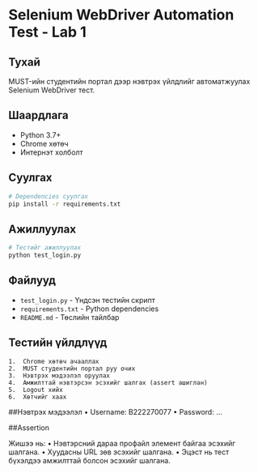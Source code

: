 # Selenium WebDriver Automation Test - Lab 1

## Тухай
MUST-ийн студентийн портал дээр нэвтрэх үйлдлийг автоматжуулах Selenium WebDriver тест.

## Шаардлага
- Python 3.7+
- Chrome хөтөч
- Интернэт холболт

## Суулгах
```bash
# Dependencies суулгах
pip install -r requirements.txt
```

## Ажиллуулах
```bash
# Тестийг ажиллуулах
python test_login.py
```

## Файлууд
- `test_login.py` - Үндсэн тестийн скрипт
- `requirements.txt` - Python dependencies
- `README.md` - Төслийн тайлбар

## Тестийн үйлдлүүд

	1.	Chrome хөтөч ачааллах
	2.	MUST студентийн портал руу очих
	3.	Нэвтрэх мэдээлэл оруулах
	4.	Амжилттай нэвтэрсэн эсэхийг шалгах (assert ашиглан)
	5.	Logout хийх
	6.	Хөтчийг хаах

##Нэвтрэх мэдээлэл
	•	Username: B222270077
	•	Password: ...

##Assertion

Жишээ нь:
	•	Нэвтэрсний дараа профайл элемент байгаа эсэхийг шалгана.
	•	Хуудасны URL зөв эсэхийг шалгана.
	•	Эцэст нь тест бүхэлдээ амжилттай болсон эсэхийг шалгана.